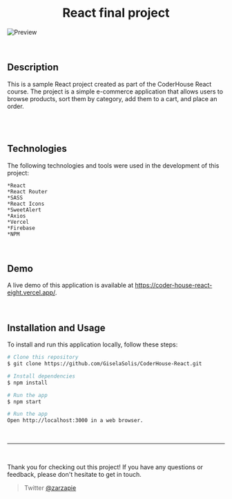 
<h1 align="center">
  <br>
  React final project
  <br>
</h1>

![Preview](./preview.gif)

<br>

## Description
This is a sample React project created as part of the CoderHouse React course. The project is a simple e-commerce application that allows users to browse products, sort them by category, add them to a cart, and place an order.

<br>
<br>

## Technologies

The following technologies and tools were used in the development of this project:

    *React
    *React Router
    *SASS
    *React Icons
    *SweetAlert
    *Axios
    *Vercel
    *Firebase
    *NPM
<br>

## Demo

A live demo of this application is available at https://coder-house-react-eight.vercel.app/.

<br>

## Installation and Usage

To install and run this application locally, follow these steps:

```bash
# Clone this repository
$ git clone https://github.com/GiselaSolis/CoderHouse-React.git

# Install dependencies
$ npm install

# Run the app
$ npm start

# Run the app
Open http://localhost:3000 in a web browser.
```

<br>
<hr>
<br>

Thank you for checking out this project! If you have any questions or feedback, please don't hesitate to get in touch.
> Twitter [@zarzapie](https://twitter.com/zarzapie)

